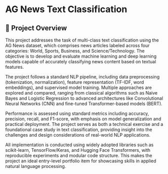 # AG News Text Classification

## 📌 Project Overview

This project addresses the task of multi-class text classification using the AG News dataset, which comprises news articles labeled across four categories: World, Sports, Business, and Science/Technology. The objective is to develop and evaluate machine learning and deep learning models capable of accurately classifying news content based on textual features.

The project follows a standard NLP pipeline, including data preprocessing (tokenization, normalization), feature representation (TF-IDF, word embeddings), and supervised model training. Multiple approaches are explored and compared, ranging from classical algorithms such as Naive Bayes and Logistic Regression to advanced architectures like Convolutional Neural Networks (CNN) and fine-tuned Transformer-based models (BERT).

Performance is assessed using standard metrics including accuracy, precision, recall, and F1-score, with emphasis on model generalization and practical deployment. The project serves as both a technical exercise and a foundational case study in text classification, providing insight into the challenges and design considerations of real-world NLP applications.

All implementation is conducted using widely adopted libraries such as scikit-learn, TensorFlow/Keras, and Hugging Face Transformers, with reproducible experiments and modular code structure. This makes the project an ideal entry-level portfolio item for showcasing skills in applied natural language processing.
